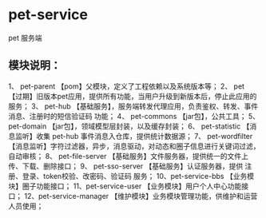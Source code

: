 pet-service
===========

pet 服务端


模块说明：
----------

1、 pet-parent          	【pom】父模块，定义了工程依赖以及系统版本等；
2、 pet                 	【过期】旧版本pet应用，提供所有功能，当用户升级到新版本后，停止此应用的服务；
3、 pet-hub             	【基础服务】，服务端转发代理应用，负责鉴权、转发、事件消息、注册时的短信验证码 功能；
4、 pet-commons         	【jar包】，公共工具；
5、 pet-domain          	【jar包】，领域模型层封装，以及缓存封装；
6、 pet-statistic       	【消息监听】收集 pet-hub 事件消息入仓库，提供统计数据源；
7、 pet-wordfilter      	【消息监听】字符过滤器，异步，消息驱动，对动态和圈子信息进行关键词过滤，自动审核；
8、 pet-file-server     	【基础服务】文件服务器，提供统一的文件上传、下载、删除接口；
9、 pet-sso-server      	【基础服务】认证服务器，提供 注册、登录、token校验、改密码、验证码 服务；
10、pet-service-bbs     	【业务模块】圈子功能接口；
11、pet-service-user    	【业务模块】用户个人中心功能接口；
12、pet-service-manager		【维护模块】业务模块管理功能，供维护和运营人员使用；
